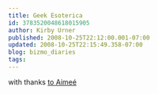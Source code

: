```yaml
---
title: Geek Esoterica
id: 3783520048618015905
author: Kirby Urner
published: 2008-10-25T22:12:00.001-07:00
updated: 2008-10-25T22:15:49.358-07:00
blog: bizmo_diaries
tags: 
---
```


with thanks [to Aimeé](http://worldgame.blogspot.com/2007/07/community-night.html)